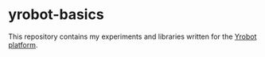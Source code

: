 # yrobot-basics
This repository contains my experiments and libraries written for the [Yrobot platform](http://fribot.sk/yrobot/).
